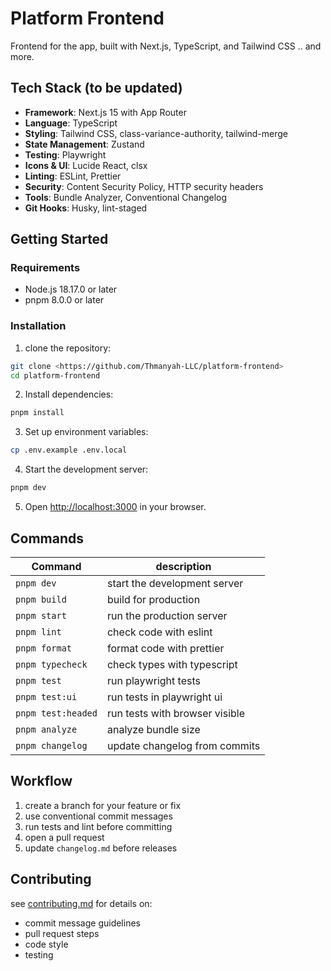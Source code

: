 # Platform Frontend

Frontend for the app, built with Next.js, TypeScript, and Tailwind CSS .. and more.

## Tech Stack (to be updated)

- **Framework**: Next.js 15 with App Router
- **Language**: TypeScript
- **Styling**: Tailwind CSS, class-variance-authority, tailwind-merge
- **State Management**: Zustand
- **Testing**: Playwright
- **Icons & UI**: Lucide React, clsx
- **Linting**: ESLint, Prettier
- **Security**: Content Security Policy, HTTP security headers
- **Tools**: Bundle Analyzer, Conventional Changelog
- **Git Hooks**: Husky, lint-staged

## Getting Started

### Requirements

- Node.js 18.17.0 or later
- pnpm 8.0.0 or later

### Installation

1. clone the repository:

```bash
git clone <https://github.com/Thmanyah-LLC/platform-frontend>
cd platform-frontend
```

2. Install dependencies:

```bash
pnpm install
```

3. Set up environment variables:

```bash
cp .env.example .env.local
```

4. Start the development server:

```bash
pnpm dev
```

5. Open [http://localhost:3000](http://localhost:3000) in your browser.

## Commands

| Command            | description                    |
| ------------------ | ------------------------------ |
| `pnpm dev`         | start the development server   |
| `pnpm build`       | build for production           |
| `pnpm start`       | run the production server      |
| `pnpm lint`        | check code with eslint         |
| `pnpm format`      | format code with prettier      |
| `pnpm typecheck`   | check types with typescript    |
| `pnpm test`        | run playwright tests           |
| `pnpm test:ui`     | run tests in playwright ui     |
| `pnpm test:headed` | run tests with browser visible |
| `pnpm analyze`     | analyze bundle size            |
| `pnpm changelog`   | update changelog from commits  |

## Workflow

1. create a branch for your feature or fix
2. use conventional commit messages
3. run tests and lint before committing
4. open a pull request
5. update `changelog.md` before releases

## Contributing

see [contributing.md](contributing.md) for details on:

- commit message guidelines
- pull request steps
- code style
- testing
